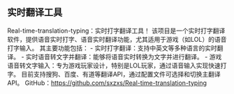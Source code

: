 ## 实时翻译工具

Real-time-translation-typing：实时打字翻译工具！  该项目是一个实时打字翻译软件，提供语音实时打字、语音实时翻译功能，尤其适用于游戏（如LOL）的语音打字输入。  其主要功能包括： - 实时打字翻译：支持中英文等多种语言的实时翻译。 - 实时语音转文字并翻译：能够将语音实时转换为文字并进行翻译。 - 游戏语音转文字输入：专为游戏玩家设计，特别是LOL玩家，通过语音输入实现快速打字。  目前支持搜狗、百度、有道等翻译API，通过配置文件可选择和切换主翻译API。 GitHub：https://github.com/sxzxs/Real-time-translation-typing
